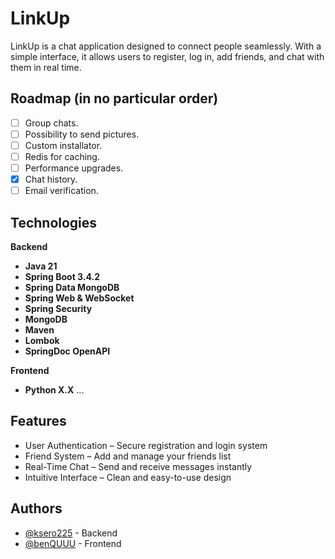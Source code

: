 
# LinkUp

LinkUp is a chat application designed to connect people seamlessly. With a simple interface, it allows users to register, log in, add friends, and chat with them in real time.



## Roadmap (in no particular order)

- [ ]   Group chats.
- [ ]   Possibility to send pictures.
- [ ]   Custom installator.
- [ ]   Redis for caching.
- [ ]   Performance upgrades.
- [X]   Chat history.
- [ ]   Email verification.

## Technologies

**Backend**

- **Java 21**
- **Spring Boot 3.4.2**
- **Spring Data MongoDB**
- **Spring Web & WebSocket**
- **Spring Security**
- **MongoDB**
- **Maven**
- **Lombok**
- **SpringDoc OpenAPI**

**Frontend**

- **Python X.X**
  ...

## Features
- User Authentication – Secure registration and login system
- Friend System – Add and manage your friends list
- Real-Time Chat – Send and receive messages instantly
- Intuitive Interface – Clean and easy-to-use design

## Authors
- [@ksero225](https://www.github.com/ksero225) - Backend
- [@benQUUU](http://github.com/benQUUU) - Frontend

